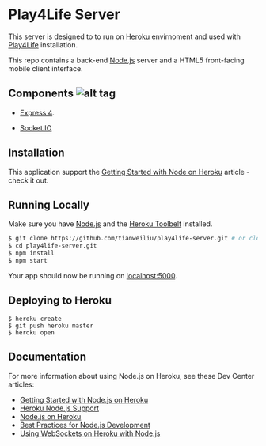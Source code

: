 # Play4Life Server

This server is designed to to run on [Heroku]() envirnoment and used with [Play4Life](http://www.etc.cmu.edu/projects/play4life/) installation.

This repo contains a back-end [Node.js](https://nodejs.org/) server and a HTML5 front-facing mobile client interface.

## Components ![alt tag](https://david-dm.org/tianweiliu/play4life-server.svg)
- [Express 4](http://expressjs.com/).

- [Socket.IO](http://socket.io/)

## Installation
This application support the [Getting Started with Node on Heroku](https://devcenter.heroku.com/articles/getting-started-with-nodejs) article - check it out.

## Running Locally

Make sure you have [Node.js](http://nodejs.org/) and the [Heroku Toolbelt](https://toolbelt.heroku.com/) installed.

```sh
$ git clone https://github.com/tianweiliu/play4life-server.git # or clone your own fork
$ cd play4life-server.git
$ npm install
$ npm start
```

Your app should now be running on [localhost:5000](http://localhost:5000/).

## Deploying to Heroku

```
$ heroku create
$ git push heroku master
$ heroku open
```

## Documentation

For more information about using Node.js on Heroku, see these Dev Center articles:

- [Getting Started with Node.js on Heroku](https://devcenter.heroku.com/articles/getting-started-with-nodejs)
- [Heroku Node.js Support](https://devcenter.heroku.com/articles/nodejs-support)
- [Node.js on Heroku](https://devcenter.heroku.com/categories/nodejs)
- [Best Practices for Node.js Development](https://devcenter.heroku.com/articles/node-best-practices)
- [Using WebSockets on Heroku with Node.js](https://devcenter.heroku.com/articles/node-websockets)
